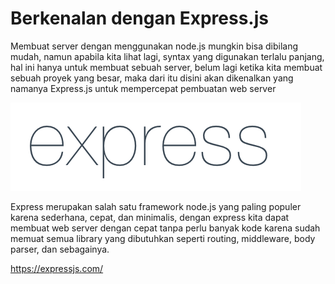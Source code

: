# Berkenalan dengan Express.js

Membuat server dengan menggunakan node.js mungkin bisa dibilang mudah, namun apabila kita lihat lagi, syntax yang digunakan terlalu panjang, hal ini hanya untuk membuat sebuah server, belum lagi ketika kita membuat sebuah proyek yang besar, maka dari itu disini akan dikenalkan yang namanya Express.js untuk mempercepat pembuatan web server

![express](express.png)

Express merupakan salah satu framework node.js yang paling populer karena sederhana, cepat, dan minimalis, dengan express kita dapat membuat web server dengan cepat tanpa perlu banyak kode karena sudah memuat semua library yang dibutuhkan seperti routing, middleware, body parser, dan sebagainya.

https://expressjs.com/
